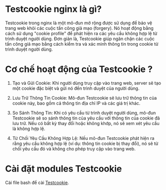 # Testcookie nginx là gì?

Testcookie trong nginx là một mô-đun mở rộng được sử dụng để bảo vệ trang web khỏi các cuộc tấn công giả mạo (forgery). Nó hoạt động bằng cách sử dụng "cookie profile" để phát hiện ra các yêu cầu không hợp lệ từ trình duyệt người dùng. Đơn giản là, Testcookie giúp ngăn chặn các cuộc tấn công giả mạo bằng cách kiểm tra và xác minh thông tin trong cookie từ trình duyệt người dùng.

# Cơ chế hoạt động của Testcookie ?

1. Tạo và Gửi Cookie: Khi người dùng truy cập vào trang web, server sẽ tạo một cookie đặc biệt và gửi nó đến trình duyệt của người dùng.

2. Lưu Trữ Thông Tin Cookie: Mô-đun Testcookie sẽ lưu trữ thông tin của cookie này, bao gồm cả thông tin địa chỉ IP và các giá trị khác.

3. So Sánh Thông Tin: Khi có yêu cầu từ trình duyệt người dùng, mô-đun Testcookie sẽ so sánh thông tin của yêu cầu với thông tin của cookie đã lưu trữ. Nếu có bất kỳ thay đổi hoặc không khớp, nó sẽ xem xét yêu cầu là không hợp lệ.

4. Từ Chối Yêu Cầu Không Hợp Lệ: Nếu mô-đun Testcookie phát hiện ra rằng yêu cầu không hợp lệ (ví dụ: thông tin cookie bị thay đổi), nó sẽ từ chối yêu cầu đó và không cho phép truy cập vào trang web.

# Cài đặt modules Testcookie

Cài file bash để cài [Testcookie](https://github.com/namhikelo/Training_Vietnix/blob/main/script/install_Testcookie.sh).

